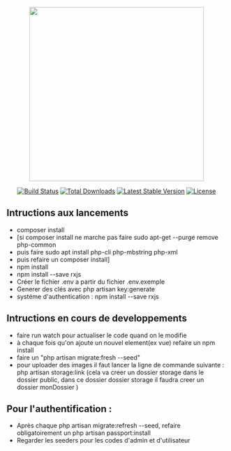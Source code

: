<p align="center"><img src="https://res.cloudinary.com/dtfbvvkyp/image/upload/v1566331377/laravel-logolockup-cmyk-red.svg" width="400"></p>

<p align="center">
<a href="https://travis-ci.org/laravel/framework"><img src="https://travis-ci.org/laravel/framework.svg" alt="Build Status"></a>
<a href="https://packagist.org/packages/laravel/framework"><img src="https://poser.pugx.org/laravel/framework/d/total.svg" alt="Total Downloads"></a>
<a href="https://packagist.org/packages/laravel/framework"><img src="https://poser.pugx.org/laravel/framework/v/stable.svg" alt="Latest Stable Version"></a>
<a href="https://packagist.org/packages/laravel/framework"><img src="https://poser.pugx.org/laravel/framework/license.svg" alt="License"></a>
</p>

## Intructions aux lancements
* composer install
* [si composer install ne marche pas faire sudo apt-get --purge remove php-common 
* puis faire sudo apt install php-cli php-mbstring php-xml 
* puis refaire un composer install]
* npm install 
* npm install --save rxjs
* Créer le fichier .env a partir du fichier .env.exemple
* Generer des clés avec  php artisan key:generate
* systéme d'authentication : npm install --save rxjs
 

## Intructions en cours de developpements
* faire run watch pour actualiser le code quand on le modifie
* à chaque fois qu'on ajoute un nouvel element(ex vue) refaire un npm install
* faire un "php artisan migrate:fresh --seed" 
* pour uploader des images il faut lancer la ligne de commande suivante : php artisan storage:link  (cela va creer un dossier storage dans le dossier public, dans ce dossier dossier storage il faudra creer un dossier monDossier )

## Pour l'authentification : 
* Après chaque php artisan migrate:refresh --seed, refaire obligatoirement un php artisan passport:install
* Regarder les seeders pour les codes d'admin et d'utilisateur
